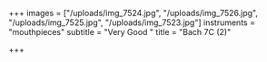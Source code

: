 +++
images = ["/uploads/img_7524.jpg", "/uploads/img_7526.jpg", "/uploads/img_7525.jpg", "/uploads/img_7523.jpg"]
instruments = "mouthpieces"
subtitle = "Very Good "
title = "Bach 7C (2)"

+++
